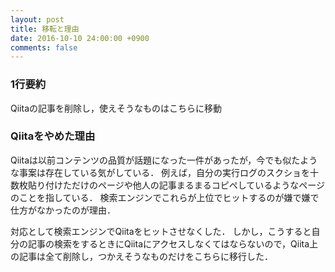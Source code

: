 ```yaml
---
layout: post
title: 移転と理由
date: 2016-10-10 24:00:00 +0900
comments: false
---
```


### 1行要約

Qiitaの記事を削除し，使えそうなものはこちらに移動

### Qiitaをやめた理由

Qiitaは以前コンテンツの品質が話題になった一件があったが，今でも似たような事案は存在している気がしている．
例えば，自分の実行ログのスクショを十数枚貼り付けただけのページや他人の記事まるまるコピペしているようなページのことを指している．
検索エンジンでこれらが上位でヒットするのが嫌で嫌で仕方がなかったのが理由．

対応として検索エンジンでQiitaをヒットさせなくした．
しかし，こうすると自分の記事の検索をするときにQiitaにアクセスしなくてはならないので，Qiita上の記事は全て削除し，つかえそうなものだけをこちらに移行した．

